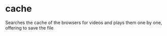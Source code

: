 # cache
Searches the cache of the browsers for videos and plays them one by one, offering to save the file
